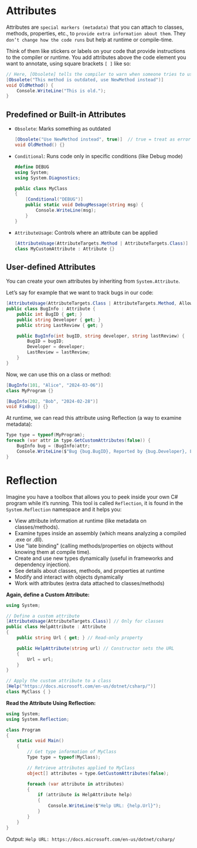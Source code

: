 # Attributes
Attributes are `special markers (metadata)` that you can attach to classes, methods, properties, etc., to `provide extra information about them`. They `don’t change how the code runs` but help at runtime or compile-time.

Think of them like stickers or labels on your code that provide instructions to the compiler or runtime. You add attributes above the code element you want to annotate, using square brackets `[ ]` like so:
```cs
// Here, [Obsolete] tells the compiler to warn when someone tries to use OldMethod.
[Obsolete("This method is outdated, use NewMethod instead")]
void OldMethod() {
    Console.WriteLine("This is old.");
}
```

## Predefined or Built-in Attributes
- `Obsolete`: Marks something as outdated

    ```cs
    [Obsolete("Use NewMethod instead", true)]  // true = treat as error
    void OldMethod() {}
    ```

- `Conditional`: Runs code only in specific conditions (like Debug mode)

    ```cs
    #define DEBUG
    using System;
    using System.Diagnostics;

    public class MyClass
    {
        [Conditional("DEBUG")]
        public static void DebugMessage(string msg) {
            Console.WriteLine(msg);
        }
    }
    ```

- `AttributeUsage`: Controls where an attribute can be applied

    ```cs
    [AttributeUsage(AttributeTargets.Method | AttributeTargets.Class)]
    class MyCustomAttribute : Attribute {}
    ```

## User-defined Attributes
You can create your own attributes by inheriting from `System.Attribute`.

Let’s say for example that we want to track bugs in our code:
```cs
[AttributeUsage(AttributeTargets.Class | AttributeTargets.Method, AllowMultiple = true)]
public class BugInfo : Attribute {
    public int BugID { get; }
    public string Developer { get; }
    public string LastReview { get; }

    public BugInfo(int bugID, string developer, string lastReview) {
        BugID = bugID;
        Developer = developer;
        LastReview = lastReview;
    }
}
```

Now, we can use this on a class or method:
```cs
[BugInfo(101, "Alice", "2024-03-06")]
class MyProgram {}

[BugInfo(202, "Bob", "2024-02-28")]
void FixBug() {}
```

At runtime, we can read this attribute using Reflection (a way to examine metadata):
```cs
Type type = typeof(MyProgram);
foreach (var attr in type.GetCustomAttributes(false)) {
    BugInfo bug = (BugInfo)attr;
    Console.WriteLine($"Bug {bug.BugID}, Reported by {bug.Developer}, Last Reviewed: {bug.LastReview}");
}
```

# Reflection
Imagine you have a toolbox that allows you to peek inside your own C# program while it’s running. This tool is called `Reflection`, it is found in the `System.Reflection` namespace and it helps you:

- View attribute information at runtime (like metadata on classes/methods).
- Examine types inside an assembly (which means analyzing a compiled .exe or .dll).
- Use "late binding" (calling methods/properties on objects without knowing them at compile time).
- Create and use new types dynamically (useful in frameworks and dependency injection).
- See details about classes, methods, and properties at runtime
- Modify and interact with objects dynamically
- Work with attributes (extra data attached to classes/methods)


**Again, define a Custom Attribute:**
```cs
using System;

// Define a custom attribute
[AttributeUsage(AttributeTargets.Class)] // Only for classes
public class HelpAttribute : Attribute 
{
    public string Url { get; } // Read-only property

    public HelpAttribute(string url) // Constructor sets the URL
    {
        Url = url;
    }
}

// Apply the custom attribute to a class
[Help("https://docs.microsoft.com/en-us/dotnet/csharp/")]
class MyClass { }
```

**Read the Attribute Using Reflection:**
```cs
using System;
using System.Reflection;

class Program
{
    static void Main()
    {
        // Get type information of MyClass
        Type type = typeof(MyClass);

        // Retrieve attributes applied to MyClass
        object[] attributes = type.GetCustomAttributes(false);

        foreach (var attribute in attributes)
        {
            if (attribute is HelpAttribute help)
            {
                Console.WriteLine($"Help URL: {help.Url}");
            }
        }
    }
}
```

Output: `Help URL: https://docs.microsoft.com/en-us/dotnet/csharp/`